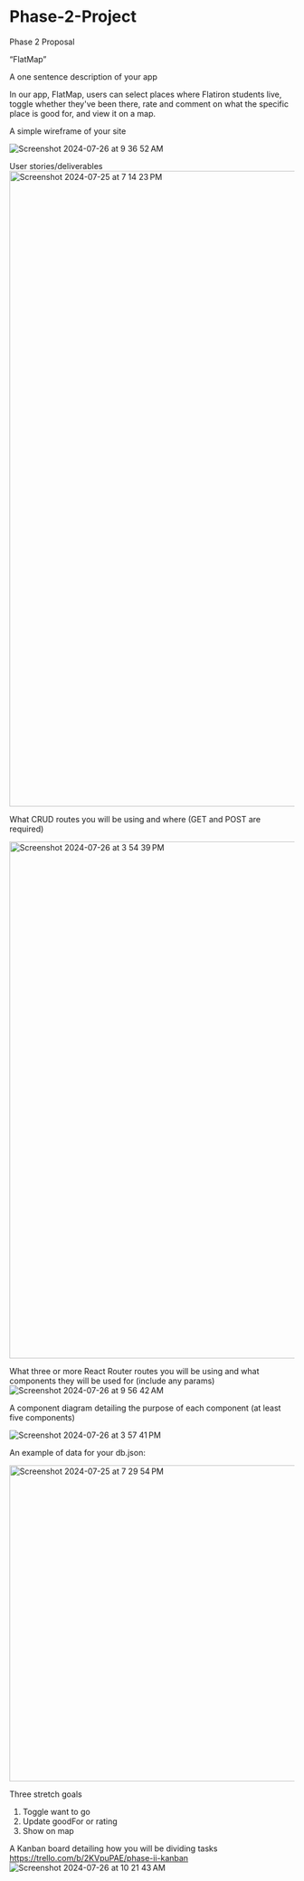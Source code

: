 # Phase-2-Project

Phase 2 Proposal

“FlatMap”


A one sentence description of your app

In our app, FlatMap, users can select places where Flatiron students live, toggle whether they've been there, rate and comment on what the specific place is good for, and view it on a map.

A simple wireframe of your site

![Screenshot 2024-07-26 at 9 36 52 AM](https://github.com/user-attachments/assets/be921a25-ebbf-43c1-ab21-67d9d2aeeb8f)


User stories/deliverables
<img width="1124" alt="Screenshot 2024-07-25 at 7 14 23 PM" src="https://github.com/user-attachments/assets/e56bb3c9-ce90-4989-94dc-3b1d60eb4fd4">


What CRUD routes you will be using and where (GET and POST are required)

<img width="914" alt="Screenshot 2024-07-26 at 3 54 39 PM" src="https://github.com/user-attachments/assets/74826cb7-2240-4b86-9d1e-b5b5ef11b1d9">


What three or more React Router routes you will be using and what components they will be used for (include any params)
![Screenshot 2024-07-26 at 9 56 42 AM](https://github.com/user-attachments/assets/2b29229e-9fbf-4f16-9209-515dd5c65715)


A component diagram detailing the purpose of each component (at least five components)

![Screenshot 2024-07-26 at 3 57 41 PM](https://github.com/user-attachments/assets/3c07d0af-5ff1-4f74-b609-69d65440dcca)


An example of data for your db.json:


<img width="559" alt="Screenshot 2024-07-25 at 7 29 54 PM" src="https://github.com/user-attachments/assets/f7d2eab3-e722-4e75-b025-d291f617fc6e">



Three stretch goals
1.	Toggle want to go
2.	Update goodFor or rating
3.	Show on map

A Kanban board detailing how you will be dividing tasks
https://trello.com/b/2KVpuPAE/phase-ii-kanban
![Screenshot 2024-07-26 at 10 21 43 AM](https://github.com/user-attachments/assets/c59896f0-5e66-4b0e-a853-2b8ef295fe9d)
